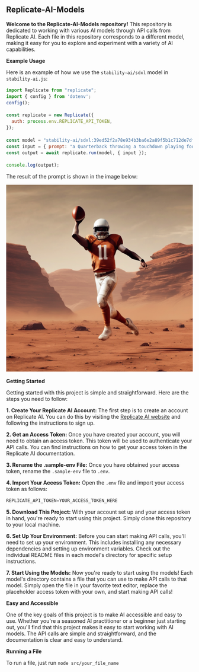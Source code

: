 ## Replicate-AI-Models

**Welcome to the Replicate-AI-Models repository!** This repository is dedicated to working with various AI models through API calls from Replicate AI. Each file in this repository corresponds to a different model, making it easy for you to explore and experiment with a variety of AI capabilities.

**Example Usage**

Here is an example of how we use the `stability-ai/sdxl` model in `stability-ai.js`:

```javascript
import Replicate from "replicate";
import { config } from 'dotenv';
config();

const replicate = new Replicate({
  auth: process.env.REPLICATE_API_TOKEN,
});

const model = "stability-ai/sdxl:39ed52f2a78e934b3ba6e2a89f5b1c712de7dfea535525255b1aa35c5565e08b";
const input = { prompt: "a Quarterback throwing a touchdown playing football on mars" };
const output = await replicate.run(model, { input });

console.log(output);
```

The result of the prompt is shown in the image below:

![Output Image](./assets/result1.png)

**Getting Started**

Getting started with this project is simple and straightforward. Here are the steps you need to follow:

**1. Create Your Replicate AI Account:** The first step is to create an account on Replicate AI. You can do this by visiting the [Replicate AI website](https://replicate.com/) and following the instructions to sign up.


**2. Get an Access Token:** Once you have created your account, you will need to obtain an access token. This token will be used to authenticate your API calls. You can find instructions on how to get your access token in the Replicate AI documentation.

**3. Rename the .sample-env File:** Once you have obtained your access token, rename the `.sample-env` file to `.env`.

**4. Import Your Access Token:** Open the `.env` file and import your access token as follows:

```javascript
REPLICATE_API_TOKEN=YOUR_ACCESS_TOKEN_HERE
```

**5. Download This Project:** With your account set up and your access token in hand, you're ready to start using this project. Simply clone this repository to your local machine.

**6. Set Up Your Environment:** Before you can start making API calls, you'll need to set up your environment. This includes installing any necessary dependencies and setting up environment variables. Check out the individual README files in each model's directory for specific setup instructions.

**7. Start Using the Models:** Now you're ready to start using the models! Each model's directory contains a file that you can use to make API calls to that model. Simply open the file in your favorite text editor, replace the placeholder access token with your own, and start making API calls!

**Easy and Accessible**

One of the key goals of this project is to make AI accessible and easy to use. Whether you're a seasoned AI practitioner or a beginner just starting out, you'll find that this project makes it easy to start working with AI models. The API calls are simple and straightforward, and the documentation is clear and easy to understand.

**Running a File**

To run a file, just run `node src/your_file_name`
